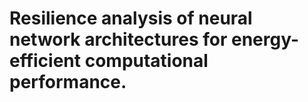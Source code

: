 # Resilience analysis of neural network architectures for energy-efficient computational performance.
